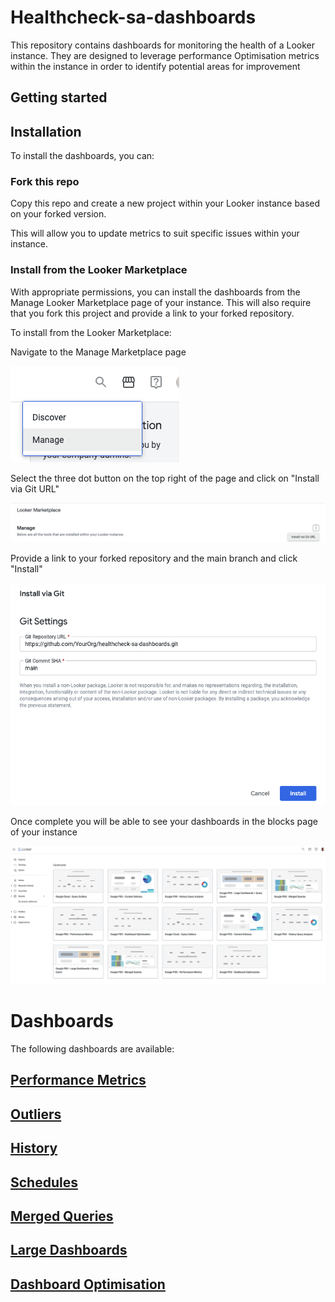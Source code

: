 
# Healthcheck-sa-dashboards

This repository contains dashboards for monitoring the health of a Looker instance. They are designed to leverage performance Optimisation metrics within the instance in order to identify potential areas for improvement




## Getting started


## Installation

To install the dashboards, you can:

### Fork this repo
  
  Copy this repo and create a new project within your Looker instance based on your forked version. 

  This will allow you to update metrics to suit specific issues within your instance. 

### Install from the Looker Marketplace

With appropriate permissions, you can install the dashboards from the Manage Looker Marketplace page of your instance. This will also require that you fork this project and provide a link to your forked repository.

To install from the Looker Marketplace:

Navigate to the Manage Marketplace page

![manage marketplace](/documentation/images/manage_marketplace.png)

Select the three dot button on the top right of the page and click on "Install via Git URL"

![Install via Git URL](/documentation/images/install_via_git.png)

Provide a link to your forked repository and the main branch and click "Install"

![Install](/documentation/images/install_parameters.png)

Once complete you will be able to see your dashboards in the blocks page of your instance

![Explore](/documentation/images/blocks_screen.png)


# Dashboards

The following dashboards are available:

## [Performance Metrics](/documentation/performance_metrics.md)

## [Outliers](/documentation/outliers.md)

## [History](/documentation/history.md)

## [Schedules](/documentation/schedules.md)

## [Merged Queries](/documentation/merged_queries.md)

## [Large Dashboards](/documentation/large_dashboards.md)

## [Dashboard Optimisation](/documentation/dashboard_optimisation.md)

